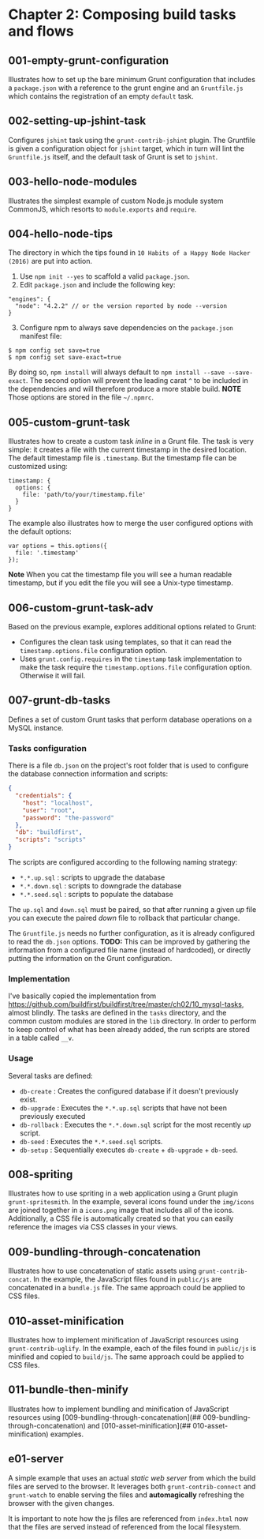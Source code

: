Chapter 2: Composing build tasks and flows
==========================================

## 001-empty-grunt-configuration
Illustrates how to set up the bare minimum Grunt configuration that includes a `package.json` with a reference to the grunt engine and an `Gruntfile.js` which contains the registration of an empty `default` task.

## 002-setting-up-jshint-task
Configures `jshint` task using the `grunt-contrib-jshint` plugin. The Gruntfile is given a configuration object for `jshint` target, which in turn will lint the `Gruntfile.js` itself, and the default task of Grunt is set to `jshint`.

## 003-hello-node-modules
Illustrates the simplest example of custom Node.js module system CommonJS, which resorts to `module.exports` and `require`.

## 004-hello-node-tips
The directory in which the tips found in `10 Habits of a Happy Node Hacker (2016)` are put into action.
1. Use `npm init --yes` to scaffold a valid `package.json`.
2. Edit `package.json` and include the following key:
```
"engines": {
  "node": "4.2.2" // or the version reported by node --version
}
```
3. Configure npm to always save dependencies on the `package.json` manifest file:
```
$ npm config set save=true
$ npm config set save-exact=true
```
By doing so, `npm install` will always default to `npm install --save --save-exact`.
The second option will prevent the leading carat `^` to be included in the dependencies and will therefore produce a more stable build.
**NOTE**
Those options are stored in the file `~/.npmrc`.

## 005-custom-grunt-task
Illustrates how to create a custom task *inline* in a Grunt file. The task is very simple: it creates a file with the current timestamp in the desired location.
The default timestamp file is `.timestamp`. But the timestamp  file can be customized using:
```
timestamp: {
  options: {
    file: 'path/to/your/timestamp.file'
  }
}
```
The example also illustrates how to merge the user configured options with the default options:
```
var options = this.options({
  file: '.timestamp'
});
```

**Note** When you cat the timestamp file you will see a human readable timestamp, but if you edit the file you will see a Unix-type timestamp.

## 006-custom-grunt-task-adv
Based on the previous example, explores additional options related to Grunt:
+ Configures the clean task using templates, so that it can read the `timestamp.options.file` configuration option.
+ Uses `grunt.config.requires` in the `timestamp` task implementation to make the task require the `timestamp.options.file` configuration option. Otherwise it will fail.

## 007-grunt-db-tasks
Defines a set of custom Grunt tasks that perform database operations on a MySQL instance.

### Tasks configuration
There is a file `db.json` on the project's root folder that is used to configure the database connection information and scripts:
```json
{
  "credentials": {
    "host": "localhost",            
    "user": "root",
    "password": "the-password"
  },
  "db": "buildfirst",
  "scripts": "scripts"
}
```
The scripts are configured according to the following naming strategy:
+ `*.*.up.sql`   : scripts to upgrade the database
+ `*.*.down.sql` : scripts to downgrade the database
+ `*.*.seed.sql` : scripts to populate the database

The `up.sql` and `down.sql` must be paired, so that after running a given *up* file you can execute the paired *down* file to rollback that particular change.

The `Gruntfile.js` needs no further configuration, as it is already configured to read the `db.json` options.
**TODO:**
This can be improved by gathering the information from a configured file name (instead of hardcoded), or directly putting the information on the Grunt configuration.

### Implementation
I've basically copied the implementation from https://github.com/buildfirst/buildfirst/tree/master/ch02/10_mysql-tasks, almost blindly.
The tasks are defined in the `tasks` directory, and the common custom modules are stored in the `lib` directory.
In order to perform to keep control of what has been already added, the run scripts are stored in a table called `__v`.

### Usage
Several tasks are defined:
+ `db-create`   : Creates the configured database if it doesn't previously exist.
+ `db-upgrade`  : Executes the `*.*.up.sql` scripts that have not been previously executed
+ `db-rollback` : Executes the `*.*.down.sql` script for the most recently *up* script.
+ `db-seed`     : Executes the `*.*.seed.sql` scripts.
+ `db-setup`    : Sequentially executes `db-create` + `db-upgrade` + `db-seed`.

## 008-spriting
Illustrates how to use spriting in a web application using a Grunt plugin `grunt-spritesmith`. In the example, several icons found under the `img/icons` are joined together in a `icons.png` image that includes all of the icons. Additionally, a CSS file is automatically created so that you can easily reference the images via CSS classes in your views.

## 009-bundling-through-concatenation
Illustrates how to use concatenation of static assets using `grunt-contrib-concat`. In the example, the JavaScript files found in `public/js` are concatenated in a `bundle.js` file. The same approach could be applied to CSS files.

## 010-asset-minification
Illustrates how to implement minification of JavaScript resources using `grunt-contrib-uglify`. In the example, each of the files found in `public/js` is minified and copied to `build/js`. The same approach could be applied to CSS files.

## 011-bundle-then-minify
Illustrates how to implement bundling and minification of JavaScript resources using [009-bundling-through-concatenation](## 009-bundling-through-concatenation) and [010-asset-minification](## 010-asset-minification) examples.

## e01-server
A simple example that uses an actual *static web server* from which the build files are served to the browser. It leverages both `grunt-contrib-connect` and `grunt-watch` to enable serving the files and **automagically** refreshing the browser with the given changes.

It is important to note how the js files are referenced from `index.html` now that the files are served instead of referenced from the local filesystem.
